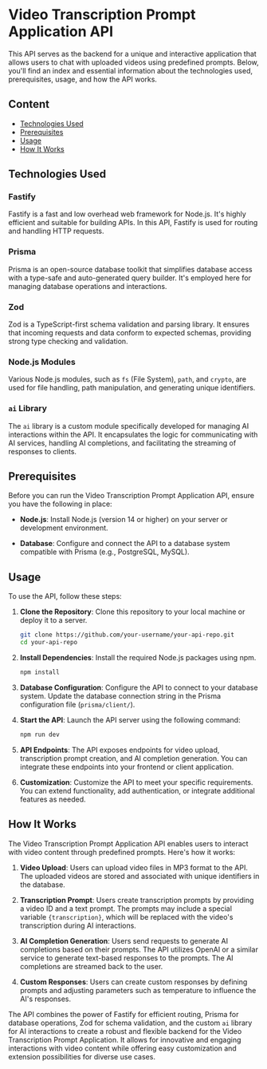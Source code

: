 # Video Transcription Prompt Application API

This API serves as the backend for a unique and interactive application that allows users to chat with uploaded videos using predefined prompts. Below, you'll find an index and essential information about the technologies used, prerequisites, usage, and how the API works.

## Content

- [Technologies Used](#technologies-used)
- [Prerequisites](#prerequisites)
- [Usage](#usage)
- [How It Works](#how-it-works)

## Technologies Used

### Fastify

Fastify is a fast and low overhead web framework for Node.js. It's highly efficient and suitable for building APIs. In this API, Fastify is used for routing and handling HTTP requests.

### Prisma

Prisma is an open-source database toolkit that simplifies database access with a type-safe and auto-generated query builder. It's employed here for managing database operations and interactions.

### Zod

Zod is a TypeScript-first schema validation and parsing library. It ensures that incoming requests and data conform to expected schemas, providing strong type checking and validation.

### Node.js Modules

Various Node.js modules, such as `fs` (File System), `path`, and `crypto`, are used for file handling, path manipulation, and generating unique identifiers.

### `ai` Library

The `ai` library is a custom module specifically developed for managing AI interactions within the API. It encapsulates the logic for communicating with AI services, handling AI completions, and facilitating the streaming of responses to clients.

## Prerequisites

Before you can run the Video Transcription Prompt Application API, ensure you have the following in place:

- **Node.js**: Install Node.js (version 14 or higher) on your server or development environment.

- **Database**: Configure and connect the API to a database system compatible with Prisma (e.g., PostgreSQL, MySQL).

## Usage

To use the API, follow these steps:

1. **Clone the Repository**: Clone this repository to your local machine or deploy it to a server.

   ```bash
   git clone https://github.com/your-username/your-api-repo.git
   cd your-api-repo
   ```

2. **Install Dependencies**: Install the required Node.js packages using npm.

   ```bash
   npm install
   ```

3. **Database Configuration**: Configure the API to connect to your database system. Update the database connection string in the Prisma configuration file (`prisma/client/`).

4. **Start the API**: Launch the API server using the following command:

   ```bash
   npm run dev
   ```

5. **API Endpoints**: The API exposes endpoints for video upload, transcription prompt creation, and AI completion generation. You can integrate these endpoints into your frontend or client application.

6. **Customization**: Customize the API to meet your specific requirements. You can extend functionality, add authentication, or integrate additional features as needed.

## How It Works

The Video Transcription Prompt Application API enables users to interact with video content through predefined prompts. Here's how it works:

1. **Video Upload**: Users can upload video files in MP3 format to the API. The uploaded videos are stored and associated with unique identifiers in the database.

2. **Transcription Prompt**: Users create transcription prompts by providing a video ID and a text prompt. The prompts may include a special variable `{transcription}`, which will be replaced with the video's transcription during AI interactions.

3. **AI Completion Generation**: Users send requests to generate AI completions based on their prompts. The API utilizes OpenAI or a similar service to generate text-based responses to the prompts. The AI completions are streamed back to the user.

4. **Custom Responses**: Users can create custom responses by defining prompts and adjusting parameters such as temperature to influence the AI's responses.

The API combines the power of Fastify for efficient routing, Prisma for database operations, Zod for schema validation, and the custom `ai` library for AI interactions to create a robust and flexible backend for the Video Transcription Prompt Application. It allows for innovative and engaging interactions with video content while offering easy customization and extension possibilities for diverse use cases.
